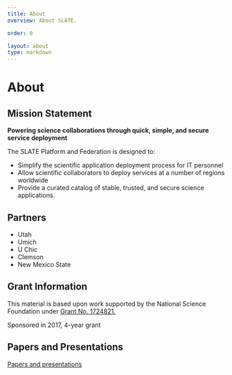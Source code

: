 ```yaml
---
title: About
overview: About SLATE.

order: 0

layout: about
type: markdown
---
```


# About

## Mission Statement

<!-- In a time where research is an increasingly collaborative effort involving multiple teams all across the globe -->

**Powering science collaborations through quick, simple, and secure service deployment**

The SLATE Platform and Federation is designed to:

- Simplify the scientific application deployment process for IT personnel
- Allow scientific collaborators to deploy services at a number of regions worldwide
- Provide a curated catalog of stable, trusted, and secure science applications.

## Partners

- Utah
- Umich
- U Chic
- Clemson
- New Mexico State

<!-- ## The Team -->

<!-- ## Privacy/Security -->

## Grant Information

This material is based upon work supported by the National Science Foundation under [Grant No. 1724821.](https://www.nsf.gov/awardsearch/showAward?AWD_ID=1724821&HistoricalAwards=false)

Sponsored in 2017, 4-year grant

## Papers and Presentations

[Papers and presentations]({{home}}/papers-and-presentations)
